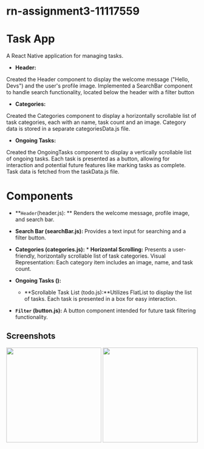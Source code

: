 # rn-assignment3-11117559

# Task App
A React Native application for managing tasks.

*   **Header:**

Created the Header component to display the welcome message ("Hello, Devs") and the user's profile image. Implemented a SearchBar component to handle search functionality, located below the header with a filter button

*   **Categories:**

Created the Categories component to display a horizontally scrollable list of task categories, each with an name, task count and an image. Category data is stored in a separate categoriesData.js file.

*   **Ongoing Tasks:**

Created the OngoingTasks component to display a vertically scrollable list of ongoing tasks. Each task is presented as a button, allowing for interaction and potential future features like marking tasks as complete. Task data is fetched from the taskData.js file.

# Components
*   **`Header`(header.js): ** 
Renders the welcome message, profile image, and search bar.
*   **Search Bar (searchBar.js):** Provides a text input for searching and a filter button.

*   **Categories (categories.js):** *   **Horizontal Scrolling:** Presents a user-friendly, horizontally scrollable list of task categories.
    Visual Representation: Each category item includes an image, name, and task count.

*   **Ongoing Tasks ():**
	*   **Scrollable Task List (todo.js):**Utilizes FlatList to display the list of tasks.
Each task is presented in a box for easy interaction.

*   **`Filter` (button.js):**
A button component intended for future task filtering functionality.

## Screenshots

<img src="https://github.com/Dwamenachrist/rn-assignment3-11117559/assets/136202826/2453769a-ab2d-46c7-be2f-eaeaa5057fbd" width="250"> 
<img src="https://github.com/Dwamenachrist/rn-assignment3-11117559/assets/136202826/7857066f-5ca7-4f31-bf31-7a5cbc2605e9" width="250">